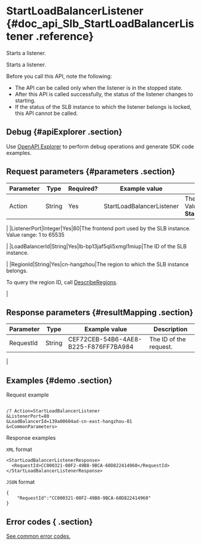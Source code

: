 # StartLoadBalancerListener {#doc_api_Slb_StartLoadBalancerListener .reference}

Starts a listener.

Starts a listener.

Before you call this API, note the following:

-   The API can be called only when the listener is in the stopped state.
-   After this API is called successfully, the status of the listener changes to starting.
-   If the status of the SLB instance to which the listener belongs is locked, this API cannot be called.

## Debug {#apiExplorer .section}

Use [OpenAPI Explorer](https://api.aliyun.com/#product=Slb&api=StartLoadBalancerListener) to perform debug operations and generate SDK code examples.

## Request parameters {#parameters .section}

|Parameter|Type|Required?|Example value|Description|
|---------|----|---------|-------------|-----------|
|Action|String|Yes|StartLoadBalancerListener|The name of this action. Value: **StartLoadBalancerListener**

 |
|ListenerPort|Integer|Yes|80|The frontend port used by the SLB instance. Value range: 1 to 65535

 |
|LoadBalancerId|String|Yes|lb-bp13jaf5qli5xmgl1miup|The ID of the SLB instance.

 |
|RegionId|String|Yes|cn-hangzhou|The region to which the SLB instance belongs.

 To query the region ID, call [DescribeRegions](~~27584~~).

 |

## Response parameters {#resultMapping .section}

|Parameter|Type|Example value|Description|
|---------|----|-------------|-----------|
|RequestId|String|CEF72CEB-54B6-4AE8-B225-F876FF7BA984|The ID of the request.

 |

## Examples {#demo .section}

Request example

``` {#request_demo}

/? Action=StartLoadBalancerListener
&ListenerPort=80 
&LoadBalancerId=139a00604ad-cn-east-hangzhou-01 
&<CommonParameters>

```

Response examples

`XML` format

``` {#xml_return_success_demo}
<StartLoadBalancerListenerResponse> 
  <RequestId>CC000321-00F2-49B8-9BCA-60D822414960</RequestId> 
</StartLoadBalancerListenerResponse> 

```

`JSON` format

``` {#json_return_success_demo}
{
	"RequestId":"CC000321-00F2-49B8-9BCA-60D822414960"
}
```

## Error codes { .section}

[See common error codes.](https://error-center.aliyun.com/status/product/Slb)

